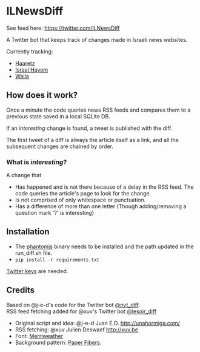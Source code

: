 # ILNewsDiff

See feed here: https://twitter.com/ILNewsDiff

A Twitter bot that keeps track of changes made in Israeli news websites.

Currently tracking:
 * [Haaretz](https://www.haaretz.co.il/)
 * [Israel Hayom](https://Israelhayom.co.il/)
 * [Walla](https://www.walla.co.il/)
 
How does it work?
------------
Once a minute the code queries news RSS feeds and compares them to a previous state saved in a local SQLite DB.

If an _interesting_ change is found, a tweet is published with the diff.

The first tweet of a diff is always the article itself as a link, and all the subsequent changes are chained by order. 

### What is _interesting_?
A change that
 * Has happened and is not there because of a delay in the RSS feed. The code queries the article's page to look for the change.
 * Is not comprised of only whitespace or punctuation. 
 * Has a difference of more than one letter (Though adding/removing a question mark '?' is interesting)
 

Installation
------------
+ The [phantomjs](http://phantomjs.org/) binary needs to be installed and the path updated in the run_diff.sh file.
+ `pip install -r requirements.txt`

[Twitter keys](https://dev.twitter.com/) are needed.

Credits
-------
Based on @j-e-d's code for the Twitter bot [@nyt_diff](https://twitter.com/nyt_diff).  
RSS feed fetching added for @xuv's Twitter bot [@lesoir_diff](https://twitter.com/lesoir_diff)

+ Original script and idea: @j-e-d Juan E.D. http://unahormiga.com/
+ RSS fetching: @xuv Julien Deswaef http://xuv.be
+ Font: [Merriweather](https://fonts.google.com/specimen/Merriweather)
+ Background pattern: [Paper Fibers](http://subtlepatterns.com/paper-fibers/).

